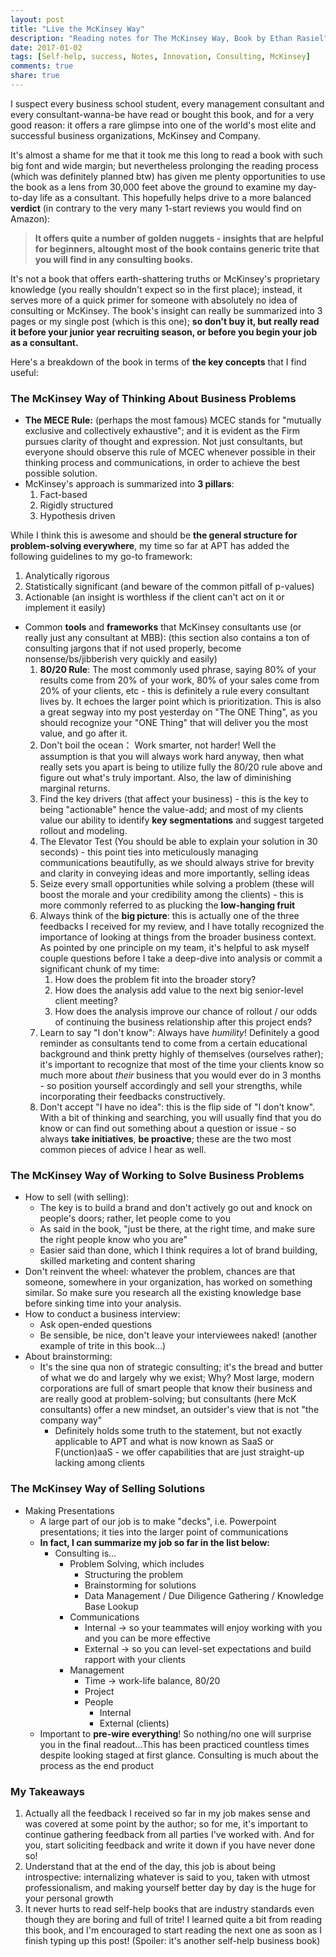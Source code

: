 ```yaml
---
layout: post
title: "Live the McKinsey Way"
description: "Reading notes for The McKinsey Way, Book by Ethan Rasiel"
date: 2017-01-02
tags: [Self-help, success, Notes, Innovation, Consulting, McKinsey]
comments: true
share: true
---
```

I suspect every business school student, every management consultant and every consultant-wanna-be have read or bought this book, and for a very good reason: it offers a rare glimpse into one of the world's most elite and successful business organizations, McKinsey and Company. 

It's almost a shame for me that it took me this long to read a book with such big font and wide margin; but nevertheless prolonging the reading process (which was definitely planned btw) has given me plenty opportunities to use the book as a lens from 30,000 feet above the ground to examine my day-to-day life as a consultant. This hopefully helps drive to a more balanced **verdict** (in contrary to the very many 1-start reviews you would find on Amazon):

>**It offers quite a number of golden nuggets - insights that are helpful for beginners, altought most of the book contains generic trite that you will find in any consulting books.**

It's not a book that offers earth-shattering truths or McKinsey's proprietary knowledge (you really shouldn't expect so in the first place); instead, it serves more of a quick primer for someone with absolutely no idea of consulting or McKinsey. The book's insight can really be summarized into 3 pages or my single post (which is this one); **so don't buy it, but really read it before your junior year recruiting season, or before you begin your job as a consultant.**  

Here's a breakdown of the book in terms of **the key concepts** that I find useful: 

### The McKinsey Way of Thinking About Business Problems

- **The MECE Rule:** (perhaps the most famous) MCEC stands for "mutually exclusive and collectively exhaustive"; and it is evident as the Firm pursues clarity of thought and expression. Not just consultants, but everyone should observe this rule of MCEC whenever possible in their thinking process and communications, in order to achieve the best possible solution. 
- McKinsey's approach is summarized into **3 pillars**: 
  1. Fact-based
  2. Rigidly structured
  3. Hypothesis driven

While I think this is awesome and should be **the general structure for problem-solving everywhere**, my time so far at APT has added the following guidelines to my go-to framework:

  1. Analytically rigorous
  2. Statistically significant (and beware of the common pitfall of p-values)
  3. Actionable (an insight is worthless if the client can't act on it or implement it easily)  

- Common **tools** and **frameworks** that McKinsey consultants use (or really just any consultant at MBB): (this section also contains a ton of consulting jargons that if not used properly, become nonsense/bs/jibberish very quickly and easily)  
  1. **80/20 Rule**: The most commonly used phrase, saying 80% of your results come from 20% of your work, 80% of your sales come from 20% of your clients, etc - this is definitely a rule every consultant lives by. It echoes the larger point which is prioritization. This is also a great segway into my post yesterday on "The ONE Thing", as you should recognize your "ONE Thing" that will deliver you the most value, and go after it. 
  2. Don't boil the ocean： Work smarter, not harder! Well the assumption is that you will always work hard anyway, then what really sets you apart is being to utilize fully the 80/20 rule above and figure out what's truly important. Also, the law of diminishing marginal returns. 
  3. Find the key drivers (that affect your business) - this is the key to being "actionable" hence the value-add; and most of my clients value our ability to identify **key segmentations** and suggest targeted rollout and modeling. 
  4. The Elevator Test (You should be able to explain your solution in 30 seconds) - this point ties into meticulously managing communications beautifully, as we should always strive for brevity and clarity in conveying ideas and more importantly, selling ideas
  5. Seize every small opportunities while solving a problem (these will boost the morale and your credibility among the clients) - this is more commonly referred to as plucking the **low-hanging fruit**
  6. Always think of the **big picture**: this is actually one of the three feedbacks I received for my review, and I have totally recognized the importance of looking at things from the broader business context. As pointed by one principle on my team, it's helpful to ask myself couple questions before I take a deep-dive into analysis or commit a significant chunk of my time:
     1. How does the problem fit into the broader story?
     2. How does the analysis add value to the next big senior-level client meeting? 
     3. How does the analysis improve our chance of rollout / our odds of continuing the business relationship after this project ends? 
  7. Learn to say "I don't know": Always have *humility*! Definitely a good reminder as consultants tend to come from a certain educational background and think pretty highly of themselves (ourselves rather); it's important to recognize that most of the time your clients know so much more about *their* business that you would ever do in 3 months - so position yourself accordingly and sell your strengths, while incorporating their feedbacks constructively. 
  8. Don't accept "I have no idea": this is the flip side of "I don't know". With a bit of thinking and searching, you will usually find that you do know or can find out something about a question or issue - so always **take initiatives**, **be proactive**; these are the two most common pieces of advice I hear as well. 

### The McKinsey Way of Working to Solve Business Problems

- How to sell (with selling): 
  - The key is to build a brand and don't actively go out and knock on people's doors; rather, let people come to you
  - As said in the book, "just be there, at the right time, and make sure the right people know who you are"
  - Easier said than done, which I think requires a lot of brand building, skilled marketing and content sharing
- Don't reinvent the wheel: whatever the problem, chances are that someone, somewhere in your organization, has worked on something similar. So make sure you research all the existing knowledge base before sinking time into your analysis. 
- How to conduct a business interview:
  - Ask open-ended questions
  - Be sensible, be nice, don't leave your interviewees naked! (another example of trite in this book…)
- About brainstorming:
  - It's the sine qua non of strategic consulting; it's the bread and butter of what we do and largely why we exist; Why? Most large, modern corporations are full of smart people that know their business and are really good at problem-solving; but consultants (here McK consultants) offer a new mindset, an outsider's view that is not "the company way"
    - Definitely holds some truth to the statement, but not exactly applicable to APT and what is now known as SaaS or F(unction)aaS - we offer capabilities that are just straight-up lacking among clients

### The McKinsey Way of Selling Solutions

- Making Presentations
  - A large part of our job is to make "decks", i.e. Powerpoint presentations; it ties into the larger point of communications
  - **In fact, I can summarize my job so far in the list below:**
    - Consulting is…
      - Problem Solving, which includes
        - Structuring the problem
        - Brainstorming for solutions
        - Data Management / Due Diligence Gathering / Knowledge Base Lookup
      - Communications
        - Internal -> so your teammates will enjoy working with you and you can be more effective
        - External -> so you can level-set expectations and build rapport with your clients
      - Management
        - Time -> work-life balance, 80/20
        - Project
        - People 
          - Internal
          - External (clients)
  - Important to **pre-wire everything**! So nothing/no one will surprise you in the final readout…This has been practiced countless times despite looking staged at first glance. Consulting is much about the process as the end product

### My Takeaways

1. Actually all the feedback I received so far in my job makes sense and was covered at some point by the author; so for me, it's important to continue gathering feedback from all parties I've worked with. And for you, start soliciting feedback and write it down if you have never done so! 
2. Understand that at the end of the day, this job is about being introspective: internalizing whatever is said to you, taken with utmost professionalism, and making yourself better day by day is the huge for your personal growth
3. It never hurts to read self-help books that are industry standards even though they are boring and full of trite! I learned quite a bit from reading this book, and I'm encouraged to start reading the next one as soon as I finish typing up this post! (Spoiler: it's another self-help business book)